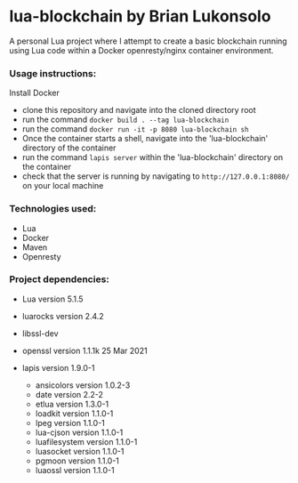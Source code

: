 # lua-blockchain by Brian Lukonsolo
 A personal Lua project where I attempt to create a basic blockchain running using Lua code within a Docker openresty/nginx container environment.
 
### Usage instructions:
 
 Install Docker
 - clone this repository and navigate into the cloned directory root
 - run the command `docker build . --tag lua-blockchain`
 - run the command `docker run -it -p 8080 lua-blockchain sh`
 - Once the container starts a shell, navigate into the 'lua-blockchain' directory of the container
 - run the command `lapis server` within the 'lua-blockchain' directory on the container
 - check that the server is running by navigating to `http://127.0.0.1:8080/` on your local machine
 
### Technologies used:
 
 - Lua
 - Docker
 - Maven
 - Openresty

### Project dependencies:

 - Lua version 5.1.5
 - luarocks version 2.4.2
 - libssl-dev
 - openssl version 1.1.1k 25 Mar 2021
 
 - lapis version 1.9.0-1
    - ansicolors    version 1.0.2-3
    - date          version 2.2-2
    - etlua         version 1.3.0-1
    - loadkit       version 1.1.0-1
    - lpeg          version 1.1.0-1
    - lua-cjson     version 1.1.0-1
    - luafilesystem version 1.1.0-1
    - luasocket     version 1.1.0-1
    - pgmoon        version 1.1.0-1
    - luaossl       version 1.1.0-1


